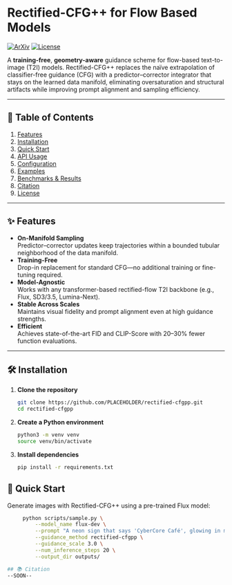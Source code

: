 # Rectified-CFG++ for Flow Based Models

[![ArXiv](https://img.shields.io/badge/arXiv-2406.08070-blue)](https://arxiv.org/abs/2406.08070) [![License](https://img.shields.io/badge/License-MIT-green)](./LICENSE)

A **training-free**, **geometry-aware** guidance scheme for flow-based text-to-image (T2I) models. Rectified-CFG++ replaces the naïve extrapolation of classifier-free guidance (CFG) with a predictor–corrector integrator that stays on the learned data manifold, eliminating oversaturation and structural artifacts while improving prompt alignment and sampling efficiency.

---

## 📖 Table of Contents

1. [Features](#-features)  
2. [Installation](#-installation)  
3. [Quick Start](#-quick-start)  
4. [API Usage](#-api-usage)  
5. [Configuration](#-configuration)  
6. [Examples](#-examples)  
7. [Benchmarks & Results](#-benchmarks--results)  
8. [Citation](#-citation)  
9. [License](#-license)

---

## ✨ Features

- **On-Manifold Sampling**  
  Predictor–corrector updates keep trajectories within a bounded tubular neighborhood of the data manifold.
- **Training-Free**  
  Drop-in replacement for standard CFG—no additional training or fine-tuning required.
- **Model-Agnostic**  
  Works with any transformer-based rectified-flow T2I backbone (e.g., Flux, SD3/3.5, Lumina-Next).
- **Stable Across Scales**  
  Maintains visual fidelity and prompt alignment even at high guidance strengths.
- **Efficient**  
  Achieves state-of-the-art FID and CLIP-Score with 20–30% fewer function evaluations.

---

## 🛠️ Installation

1. **Clone the repository**  
   ```bash
   git clone https://github.com/PLACEHOLDER/rectified-cfgpp.git
   cd rectified-cfgpp

2. **Create a Python environment**
   ```bash
   python3 -m venv venv
   source venv/bin/activate
   

3. **Install dependencies**
   ```bash
   pip install -r requirements.txt

## 🚀 Quick Start

Generate images with Rectified-CFG++ using a pre-trained Flux model:
   ```bash
        python scripts/sample.py \
            --model_name flux-dev \
            --prompt "A neon sign that says 'CyberCore Café', glowing in magenta and blue" \
            --guidance_method rectified-cfgpp \
            --guidance_scale 3.0 \
            --num_inference_steps 20 \
            --output_dir outputs/

## 📚 Citation
--SOON--


